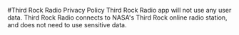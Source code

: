 #Third Rock Radio Privacy Policy
Third Rock Radio app will not use any user data. Third Rock Radio connects to NASA's Third Rock online radio station, and does not need to use sensitive data.
